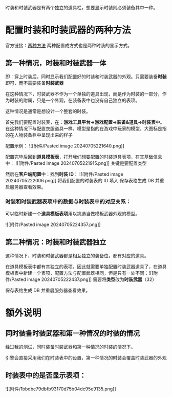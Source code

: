 
时装和时装武器是有两个独立的道具栏，想要显示时装则必须装备其中一种。

# 配置时装和时装武器的两种方法

官方链接：[两种方法](https://tool.173uu.com/#/scriptdocument/2?name=g132&t=1720187776579&s=0)
两种配置成方式也是两种时装的显示方式。

## 第一种情况，时装和时装武器一体

即：穿上时装后，同时显示我们配置好的时装和时装武器的外观。只需要装备**时装**即可，而不需要装备**时装武器**

在这种情况下，时装武器不作为一个单独的道具出现，而是作为时装的一部分，作为时装的附属，只是一个外观，在装备表中也没有自己独立的表项。

这种情况是通常是想设计一个整套的时装。

首先我们要配置时装表，在：**游戏工具平台→游戏配置→装备&道具->时装表**中。在这种情况下与配置衣服道具一样。模型是指的在游戏中玩家的模型，大图标是指的在人物装备栏中呈现出来的样子

配置示例：
![[附件/Pasted image 20240705221640.png]]

配置完毕后回到**道具模板表**，打开我们想要配置的时装道具表项，在其基础信息中：
![[附件/Pasted image 20240705221915.png]]
关键是要配置类型

然后在**客户端配置**中：找到**时装 ID**：
![[附件/Pasted image 20240705222006.png]]
将我们配置的时装表的 ID 填入
保存表格生成 DB 并重启服务器查看效果。

### 时装和时装武器表项中的数据与时装表中的对应关系：

可以临时新建一个**道具模板表项**用以挑选当做模板武器外观的模型。

![[附件/Pasted image 20240705224357.png]]

## 第二种情况：时装和时装武器独立

这种情况下，时装和时装武器都是相互独立的装备位，都有对应的道具。

在道具模板表中都有其独立的表项，因此就需要单独配置时装武器道具了，在道具模板表中新建一个表项，配置方法与配置武器相同，但是只有一处不同：![[附件/Pasted image 20240705222437.png]]
需要将**类型**改为**时装武器**（32）

保存表格生成 DB 并重启服务器查看效果。

# 额外说明

## 同时装备时装武器和第一种情况的时装的情况

经过我的测试，同时装备时装武器和第一种情况的时装的情况下。

引擎会直接采用我们在时装表中的设置，第一种情况的时装会覆盖时装武器的外观

## 时装表中的是否显示表项：

![[附件/1bbdbc79dbfb93170d75b04dc95e9135.png]]